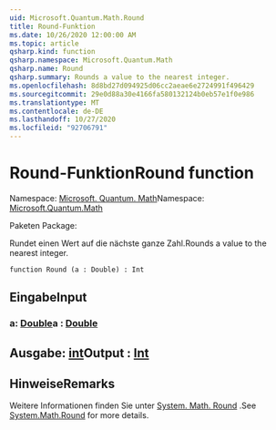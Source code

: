 ```yaml
---
uid: Microsoft.Quantum.Math.Round
title: Round-Funktion
ms.date: 10/26/2020 12:00:00 AM
ms.topic: article
qsharp.kind: function
qsharp.namespace: Microsoft.Quantum.Math
qsharp.name: Round
qsharp.summary: Rounds a value to the nearest integer.
ms.openlocfilehash: 8d8bd27d094925d06cc2aeae6e2724991f496429
ms.sourcegitcommit: 29e0d88a30e4166fa580132124b0eb57e1f0e986
ms.translationtype: MT
ms.contentlocale: de-DE
ms.lasthandoff: 10/27/2020
ms.locfileid: "92706791"
---
```

# <a name="round-function"></a><span data-ttu-id="c6d02-102">Round-Funktion</span><span class="sxs-lookup"><span data-stu-id="c6d02-102">Round function</span></span>

<span data-ttu-id="c6d02-103">Namespace: [Microsoft. Quantum. Math](xref:Microsoft.Quantum.Math)</span><span class="sxs-lookup"><span data-stu-id="c6d02-103">Namespace: [Microsoft.Quantum.Math](xref:Microsoft.Quantum.Math)</span></span>

<span data-ttu-id="c6d02-104">Paketen [](https://nuget.org/packages/)</span><span class="sxs-lookup"><span data-stu-id="c6d02-104">Package: [](https://nuget.org/packages/)</span></span>


<span data-ttu-id="c6d02-105">Rundet einen Wert auf die nächste ganze Zahl.</span><span class="sxs-lookup"><span data-stu-id="c6d02-105">Rounds a value to the nearest integer.</span></span>

```qsharp
function Round (a : Double) : Int
```


## <a name="input"></a><span data-ttu-id="c6d02-106">Eingabe</span><span class="sxs-lookup"><span data-stu-id="c6d02-106">Input</span></span>

### <a name="a--double"></a><span data-ttu-id="c6d02-107">a: [Double](xref:microsoft.quantum.lang-ref.double)</span><span class="sxs-lookup"><span data-stu-id="c6d02-107">a : [Double](xref:microsoft.quantum.lang-ref.double)</span></span>





## <a name="output--int"></a><span data-ttu-id="c6d02-108">Ausgabe: [int](xref:microsoft.quantum.lang-ref.int)</span><span class="sxs-lookup"><span data-stu-id="c6d02-108">Output : [Int](xref:microsoft.quantum.lang-ref.int)</span></span>



## <a name="remarks"></a><span data-ttu-id="c6d02-109">Hinweise</span><span class="sxs-lookup"><span data-stu-id="c6d02-109">Remarks</span></span>

<span data-ttu-id="c6d02-110">Weitere Informationen finden Sie unter [System. Math. Round](https://docs.microsoft.com/dotnet/api/system.math.round) .</span><span class="sxs-lookup"><span data-stu-id="c6d02-110">See [System.Math.Round](https://docs.microsoft.com/dotnet/api/system.math.round) for more details.</span></span>